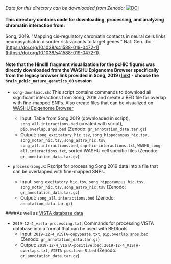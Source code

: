 *Data for this directory can be downloaded from Zenodo:*
[![DOI](https://zenodo.org/badge/DOI/10.5281/zenodo.3253181.svg)](https://doi.org/10.5281/zenodo.3253181)

#### This directory contains code for downloading, processing, and analyzing chromatin interaction from:
Song, 2019. "Mapping cis-regulatory chromatin contacts in neural cells links neuropsychiatric disorder risk variants to target genes." Nat. Gen. doi: [https://doi.org/10.1038/s41588-019-0472-1] (https://doi.org/10.1038/s41588-019-0472-1).

#### Note that the HindIII fragment visualization for the pcHiC figures was directly downloaded from the WASHU Epigenome Browser specifically from the legacy browser link provided in Song, 2019 ([link](http://epigenomegateway.wustl.edu/legacy/?genome=hg19&session=8OCs2rkpEA)) - choose the `brain_pchic_nature_genetics_00` session

- `song-download.sh`: This script contains commands to download all significant interactions from Song, 2019 and create a BED file for overlap with fine-mapped SNPs. Also create files that can be visualized on [WASHU Epigenome Browser](https://epigenomegateway.wustl.edu/)
	- Input: Table from Song 2019 (downloaded in script), `song_all.interactions.bed` (created with script), `pip.overlap.snps.bed` (Zenodo: `gr_annotation_data.tar.gz`)
	- Output: `song_excitatory_hic.tsv`, `song_hippocampus_hic.tsv`, `song_motor_hic.tsv`, `song_astro_hic.tsv`, `song_all.interactions.bed`, `snp-hic-interactions.txt`, `WASHU_song-all.interactions.txt`, sorted WASHU cell specific files (Zenodo: `gr_annotation_data.tar.gz`)

- `process-Song.R`: Rscript for processing Song 2019 data into a file that can be overlapped with fine-mapped SNPs.
	- Input: `song_excitatory_hic.tsv`, `song_hippocampus_hic.tsv`, `song_motor_hic.tsv`, `song_astro_hic.tsv` (Zenodo: `gr_annotation_data.tar.gz`)
	- Output: `song_all.interactions.bed` (Zenodo: `annotation_data.tar.gz`)

####As well as [VISTA database data](https://enhancer.lbl.gov/)

- `2019-12-4_vista-processing.txt`: Commands for processing VISTA database into a format that can be used with BEDtools
	- Input: `2019-12-4_VISTA-copypaste.txt`, `pip.overlap.snps.bed` (Zenodo: `gr_annotation_data.tar.gz`)
	- Output: `2019-12-4_VISTA-positive.bed`, `2019-12-4_VISTA-overlaps.txt`, `VISTA-positive-R.bed` (Zenodo: `gr_annotation_data.tar.gz`)
